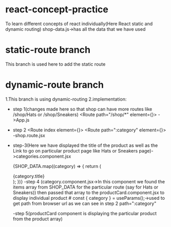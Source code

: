 # react-concept-practice

To learn different concepts of react individually(Here React static and dynamic routing)
shop-data.js->has all the data that we have used

# static-route branch

This branch is used here to add the static route

# dynamic-route branch

1.This branch is using dynamic-routing
2.implementation:

- step 1(changes made here so that shop can have more routes like /shop/Hats or /shop/Sneakers)
  <Route path="/shop/\*" element={<Shop></Shop>}></Route> ->App.js

- step 2 <Routes>
  <Route index element={<Categories></Categories>}></Route>
  <Route path=":category" element={<Category></Category>}></Route>
  </Routes> -shop.route.jsx
- step-3(Here we have displayed the title of the product as well as the Link to go on particular product
  page like Hats or Sneakers page)->categories.component.jsx

  {SHOP_DATA.map((category) => {
  return (
  <div key={category.title}>
  <Link to={category.title}>{category.title}</Link>
  </div>
  );
  })}
  -step 4 (category.component.jsx->In this component we found the items array from SHOP_DATA for the particular route (say for Hats or Sneakers)) then passed that array to the productCard.component.jsx
  to display individual product
  # const { category } = useParams();->used to get path from browser url as we can see in step 2  path=":category"

  -step 5(productCard component is displaying the particular product from the product array)
